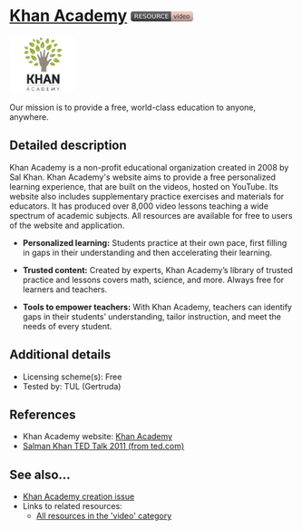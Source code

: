 # [Khan Academy](https://www.khanacademy.org/)  [<img src="images/resource-video.png" align="bottom">](https://github.com/e-CLOSE/Toolbox/issues?q=label%3A02_RESOURCE+label%3Avideo)

[<img src="images/khanacademy.png" align="bottom" height="100" alt="Khan Academy Logo">](https://www.khanacademy.org/)

Our mission is to provide a free, world-class education to anyone, anywhere.


## Detailed description

Khan Academy is a non-profit educational organization created in 2008 by Sal Khan. Khan Academy's website aims to provide a free personalized learning experience, that are built on the videos, hosted on YouTube. 
Its website also includes supplementary practice exercises and materials for educators. It has produced over 8,000 video lessons teaching a wide spectrum of academic subjects. All resources are available for free to users of the website and application.
- **Personalized learning:**
Students practice at their own pace, first filling in gaps in their understanding and then accelerating their learning.

- **Trusted content:**
Created by experts, Khan Academy’s library of trusted practice and lessons covers math, science, and more. Always free for learners and teachers.

- **Tools to empower teachers:**
With Khan Academy, teachers can identify gaps in their students’ understanding, tailor instruction, and meet the needs of every student.


## Additional details

- Licensing scheme(s): Free
- Tested by: TUL (Gertruda)


## References

- Khan Academy website: [Khan Academy](https://www.khanacademy.org/)
- [Salman Khan TED Talk 2011 (from ted.com)](https://www.youtube.com/watch?v=gM95HHI4gLk)


## See also...

- [Khan Academy creation issue](https://github.com/e-CLOSE/Toolbox/issues/190)
- Links to related resources:
  - [All resources in the 'video' category](https://github.com/e-CLOSE/Toolbox/issues?q=label%3A02_RESOURCE+label%3Avideo)
